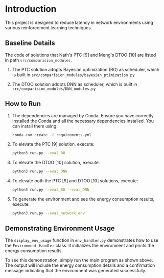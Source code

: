 # Introduction

This project is designed to reduce latency in network environments using various reinforcement learning techniques.

## Baseline Details
The code of solutions that Nath's PTC [9] and Meng's DTOO [10] are listed in path `src/comparision_modules`. 

1. The PTC solution adopts Bayesian optimization (BO) as scheduler, which is built in `src/comparision_modules/bayesian_ptimization.py`

2. The DTOO solution adopts DNN as scheduler, which is built in `src/comparision_modules/DNN_modules.py`

## How to Run


1. The dependencies are managed by Conda. Ensure you have correctly installed the Conda and all the necessary dependencies installed. You can install them using:
    ```bash
    conda env create -f requirements.yml
    ```

2. To elevate the PTC [9] solution, execute:
    ```bash
    python3 run.py --eval_BO
    ```

3. To elevate the DTOO [10] solution, execute:
    ```bash
    python3 run.py --eval_DNN
    ```

4. To elevate both the PTC [9] and DTOO [10] solutions, execute:
    ```bash
    python3 run.py --eval_BO --eval_DNN
    ```

5. To generate the environment and see the energy consumption results, execute:
    ```bash
    python3 run.py --eval_network_env
    ```



## Demonstrating Environment Usage

The `display_env_usage` function in `env_handler.py` demonstrates how to use the `Environment_Handler` class. It initializes the environment and prints the energy consumption results.

To see this demonstration, simply run the main program as shown above. The output will include the energy consumption details and a confirmation message indicating that the environment was generated successfully.

